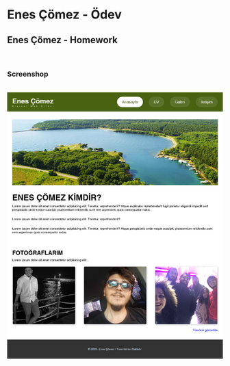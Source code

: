# Enes Çömez - Ödev
## Enes Çömez - Homework

<br>

### Screenshop
<br><img alt="Enes Çömez - Ödev" src="assets/images/screenshot.jpg">
